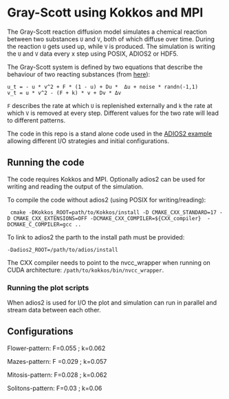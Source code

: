 # Gray-Scott using Kokkos and MPI

The Gray-Scott reaction diffusion model simulates a chemical reaction between two substances `U` and `V`, both of which diffuse over time. During the reaction `U` gets used up, while `V` is produced. The simulation is writing the `U` and `V` data every x step using POSIX, ADIOS2 or HDF5.

The Gray-Scott system is defined by two equations that describe the behaviour of two reacting substances (from [here](https://itp.uni-frankfurt.de/~gros/StudentProjects/Projects_2020/projekt_schulz_kaefer)):
```
u_t = - u * v^2 + F * (1 - u) + Du *  Δu + noise * randn(-1,1)
v_t = u * v^2 - (F + k) * v + Dv * Δv
```

`F` describes the rate at which `U` is replenished externally and `k` the rate at which `V` is removed at every step. Different values for the two rate will lead to different patterns.

The code in this repo is a stand alone code used in the [ADIOS2 example](https://github.com/ornladios/ADIOS2-Examples/tree/master/source/gpu/gray-scott-kokkos) allowing different I/O strategies and initial configurations.

## Running the code

The code requires Kokkos and MPI. Optionally adios2 can be used for writing and reading the output of the simulation.

To compile the code without adios2 (using POSIX for writing/reading):
```
 cmake -DKokkos_ROOT=path/to/Kokkos/install -D CMAKE_CXX_STANDARD=17 -D CMAKE_CXX_EXTENSIONS=OFF -DCMAKE_CXX_COMPILER=${CXX_compiler}  -DCMAKE_C_COMPILER=gcc ..
```
To link to adios2 the parth to the install path must be provided:
```
-Dadios2_ROOT=/path/to/adios/install
```
The CXX compiler needs to point to the nvcc_wrapper when running on CUDA architecture:
`/path/to/kokkos/bin/nvcc_wrapper`.

### Running the plot scripts

When adios2 is used for I/O the plot and simulation can run in parallel and stream data between each other.

## Configurations

Flower-pattern: F=0.055 ; k=0.062

Mazes-pattern: F =0.029 ; k=0.057

Mitosis-pattern: F=0.028 ; k=0.062

Solitons-pattern: F=0.03 ; k=0.06
